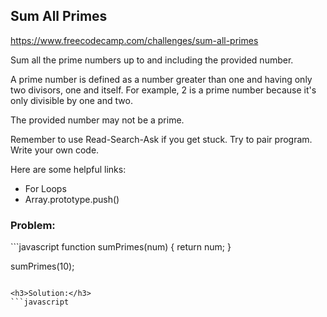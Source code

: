 <h2>Sum All Primes</h2>

https://www.freecodecamp.com/challenges/sum-all-primes

Sum all the prime numbers up to and including the provided number.

A prime number is defined as a number greater than one and having only two divisors, one and itself. For example, 2 is a prime number because it's only divisible by one and two.

The provided number may not be a prime.

Remember to use Read-Search-Ask if you get stuck. Try to pair program. Write your own code.

Here are some helpful links:

- For Loops
- Array.prototype.push()

<h3>Problem:</h3>
```javascript
function sumPrimes(num) {
  return num;
}

sumPrimes(10);

```

<h3>Solution:</h3>
```javascript

```
